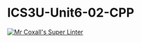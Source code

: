 # ICS3U-Unit6-02-CPP

[![Mr Coxall's Super Linter](https://github.com/CristianoSellitto/ICS3U-Unit6-02-CPP/workflows/Mr%20Coxall's%20Super%20Linter/badge.svg)](https://github.com/CristianoSellitto/ICS3U-Unit6-02-CPP/actions/)
